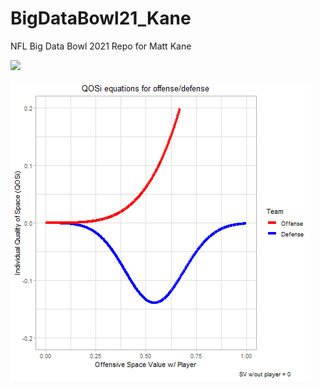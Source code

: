 # BigDataBowl21_Kane
NFL Big Data Bowl 2021 Repo for Matt Kane

![](animation_SV_2018090600_2624.gif)

![](QOSi_equations_anim2.gif)
